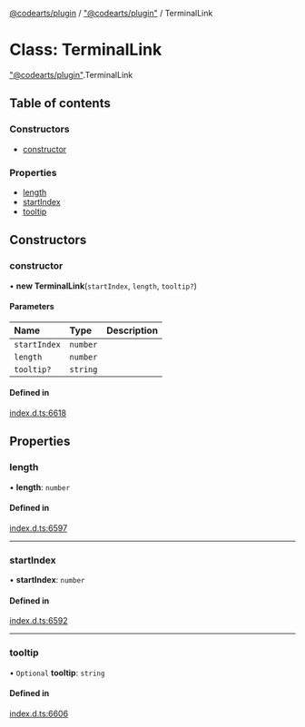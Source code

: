 [@codearts/plugin](../README.md) / ["@codearts/plugin"](../modules/_codearts_plugin_.md) / TerminalLink

# Class: TerminalLink

["@codearts/plugin"](../modules/_codearts_plugin_.md).TerminalLink

## Table of contents

### Constructors

- [constructor](codearts_plugin_.TerminalLink.md#constructor)

### Properties

- [length](codearts_plugin_.TerminalLink.md#length)
- [startIndex](codearts_plugin_.TerminalLink.md#startindex)
- [tooltip](codearts_plugin_.TerminalLink.md#tooltip)

## Constructors

### constructor

• **new TerminalLink**(`startIndex`, `length`, `tooltip?`)

#### Parameters

| Name | Type | Description |
| :------ | :------ | :------ |
| `startIndex` | `number` |  |
| `length` | `number` |  |
| `tooltip?` | `string` |  |

#### Defined in

[index.d.ts:6618](https://github.com/huaweicloud/cloudide-plugin-api/blob/d4de966/index.d.ts#L6618)

## Properties

### length

• **length**: `number`

#### Defined in

[index.d.ts:6597](https://github.com/huaweicloud/cloudide-plugin-api/blob/d4de966/index.d.ts#L6597)

___

### startIndex

• **startIndex**: `number`

#### Defined in

[index.d.ts:6592](https://github.com/huaweicloud/cloudide-plugin-api/blob/d4de966/index.d.ts#L6592)

___

### tooltip

• `Optional` **tooltip**: `string`

#### Defined in

[index.d.ts:6606](https://github.com/huaweicloud/cloudide-plugin-api/blob/d4de966/index.d.ts#L6606)
